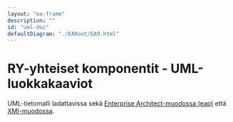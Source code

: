 ```yaml
---
layout: "ea-frame"
description: ""
id: "uml-doc"
defaultDiagram: "./EARoot/EA9.html"
---
```

# RY-yhteiset komponentit - UML-luokkakaaviot
UML-tietomalli ladattavissa sekä [Enterprise Architect-muodossa (eap)](../ry-yhteiset.eap?raw=true) että [XMI-muodossa](../ry-yhteiset.xml?raw=true).
